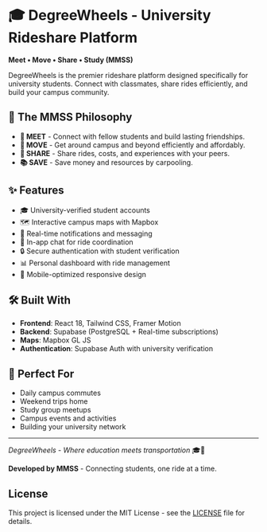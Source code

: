 # 🎓 DegreeWheels - University Rideshare Platform

**Meet • Move • Share • Study (MMSS)**

DegreeWheels is the premier rideshare platform designed specifically for university students. Connect with classmates, share rides efficiently, and build your campus community.

## 🌟 The MMSS Philosophy

- **🤝 MEET** - Connect with fellow students and build lasting friendships.
- **🚗 MOVE** - Get around campus and beyond efficiently and affordably.
- **🤗 SHARE** - Share rides, costs, and experiences with your peers.
- **📚 SAVE** - Save money and resources by carpooling.

## ✨ Features

- 🎓 University-verified student accounts
- 🗺️ Interactive campus maps with Mapbox
- 📱 Real-time notifications and messaging
- 💬 In-app chat for ride coordination
- 🔒 Secure authentication with student verification
- 📊 Personal dashboard with ride management
- 🚀 Mobile-optimized responsive design

## 🛠️ Built With

- **Frontend**: React 18, Tailwind CSS, Framer Motion
- **Backend**: Supabase (PostgreSQL + Real-time subscriptions)
- **Maps**: Mapbox GL JS
- **Authentication**: Supabase Auth with university verification

## 🎯 Perfect For

- Daily campus commutes
- Weekend trips home
- Study group meetups
- Campus events and activities
- Building your university network

---

*DegreeWheels - Where education meets transportation* 🎓🚗

**Developed by MMSS** - Connecting students, one ride at a time.

## License
This project is licensed under the MIT License - see the [LICENSE](LICENSE) file for details.
